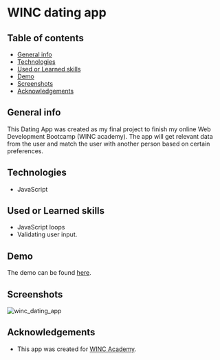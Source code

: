 # WINC dating app

## Table of contents
* [General info](#general-info)
* [Technologies](#technologies)
* [Used or Learned skills](#used-or-learned-skills)
* [Demo](#demo)
* [Screenshots](#screenshots)
* [Acknowledgements](#acknowledgements)

## General info
This Dating App was created as my final project to finish my online Web Development Bootcamp (WINC academy).
The app will get relevant data from the user and match the user with another person based on certain preferences.

## Technologies
* JavaScript

## Used or Learned skills
- JavaScript loops
- Validating user input.

## Demo
The demo can be found [here](https://replit.com/@vincentlemstra/WINC-dating-app?v=1).

## Screenshots
![winc_dating_app](https://user-images.githubusercontent.com/22345585/191082934-ead7626d-31c3-4881-85ee-ade4374c8469.gif)


## Acknowledgements
* This app was created for [WINC Academy](https://www.wincacademy.nl/#).

